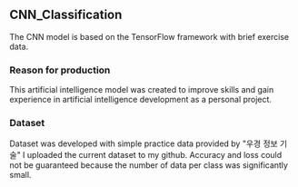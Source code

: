 ## CNN_Classification
The CNN model is based on the TensorFlow framework with brief exercise data.

### Reason for production
This artificial intelligence model was created to improve skills and gain experience in artificial intelligence development as a personal project.

### Dataset
Dataset was developed with simple practice data provided by "우경 정보 기술" I uploaded the current dataset to my github.
Accuracy and loss could not be guaranteed because the number of data per class was significantly small.
